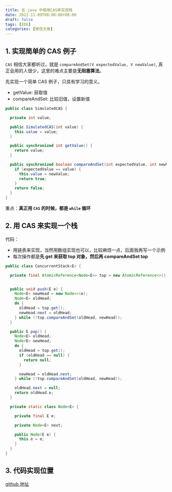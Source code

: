 ```yaml
---
title: 在 java 中使用CAS来实现栈
date: 2022-11-09T08:00:00+08:00
draft: false
tags: [IDE]
categories: [微信文章]
---
```


## 1. 实现简单的 CAS 例子

`CAS` 相信大家都听过，就是 `compareAndSet(V expectedValue, V newValue)`, 真正会用的人很少，这里的难点主要是**无阻塞算法**。

先实现一个简单 CAS 例子，只具有学习的意义。

* getValue: 获取值
* compareAndSet: 比较旧值，设置新值

```java
public class SimulatedCAS {

  private int value;

  public SimulatedCAS(int value) {
    this.value = value;
  }

  public synchronized int getValue() {
    return value;
  }

  public synchronized boolean compareAndSet(int expectedValue, int newValue) {
    if (expectedValue == value) {
      this.value = newValue;
      return true;
    }
    return false;
  }
}
```

重点：**真正用 `CAS` 的时候，都是 `while` 循环**


## 2. 用 CAS 来实现一个栈


代码：

* 用链表来实现，当然用数组实现也可以，比较麻烦一点，后面我再写一个示例
* 每次操作都是**先 get 来获取 top 对象，然后再 compareAndSet top**

```java
public class ConcurrentStack<E> {

  private final AtomicReference<Node<E>> top = new AtomicReference<>();


  public void push(E e) {
    Node<E> newHead = new Node<>(e);
    Node<E> oldHead;
    do {
      oldHead = top.get();
      newHead.next = oldHead;
    } while (!top.compareAndSet(oldHead, newHead));
  }

  public E pop() {
    Node<E> oldHead;
    Node<E> newHead;
    do {
      oldHead = top.get();
      if (oldHead == null) {
        return null;
      }

      newHead = oldHead.next;
    } while (!top.compareAndSet(oldHead, newHead));

    oldHead.next = null;
    return oldHead.e;
  }

  private static class Node<E> {

    private final E e;

    private Node<E> next;

    public Node(E e) {
      this.e = e;
    }
  }
}

```

## 3. 代码实现位置

[github 地址](https://github.com/ooooo-youwillsee/java-framework-guide/blob/main/demo-java-concurrent)
